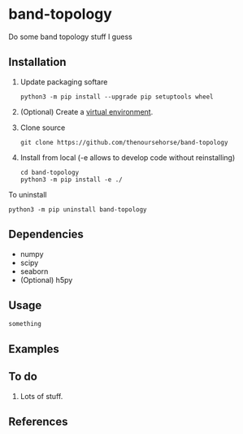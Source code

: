 # band-topology

Do some band topology stuff I guess

Installation
---------------

1. Update packaging softare
    ```
    python3 -m pip install --upgrade pip setuptools wheel
    ```

1. (Optional) Create a 
[virtual environment](https://packaging.python.org/en/latest/tutorials/installing-packages/#creating-virtual-environments).

1. Clone source
    ```
    git clone https://github.com/thenoursehorse/band-topology
    ```

1. Install from local (-e allows to develop code without reinstalling)
    ```
    cd band-topology
    python3 -m pip install -e ./
    ```

To uninstall

```
python3 -m pip uninstall band-topology
```

Dependencies
-------------

* numpy
* scipy
* seaborn
* (Optional) h5py

Usage
-------------
```
something
```

Examples
---------------

To do
---------------

1. Lots of stuff.

References
---------------